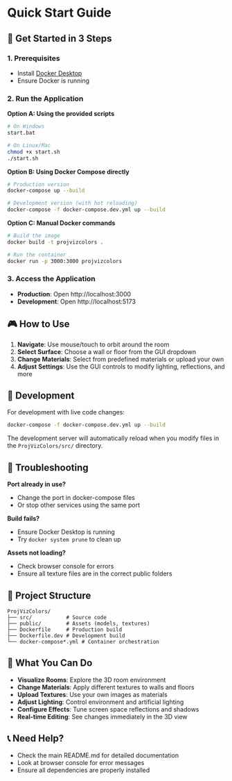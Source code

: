 # Quick Start Guide

## 🚀 Get Started in 3 Steps

### 1. Prerequisites
- Install [Docker Desktop](https://www.docker.com/products/docker-desktop/)
- Ensure Docker is running

### 2. Run the Application

**Option A: Using the provided scripts**
```bash
# On Windows
start.bat

# On Linux/Mac
chmod +x start.sh
./start.sh
```

**Option B: Using Docker Compose directly**
```bash
# Production version
docker-compose up --build

# Development version (with hot reloading)
docker-compose -f docker-compose.dev.yml up --build
```

**Option C: Manual Docker commands**
```bash
# Build the image
docker build -t projvizcolors .

# Run the container
docker run -p 3000:3000 projvizcolors
```

### 3. Access the Application
- **Production**: Open http://localhost:3000
- **Development**: Open http://localhost:5173

## 🎮 How to Use

1. **Navigate**: Use mouse/touch to orbit around the room
2. **Select Surface**: Choose a wall or floor from the GUI dropdown
3. **Change Materials**: Select from predefined materials or upload your own
4. **Adjust Settings**: Use the GUI controls to modify lighting, reflections, and more

## 🔧 Development

For development with live code changes:
```bash
docker-compose -f docker-compose.dev.yml up --build
```

The development server will automatically reload when you modify files in the `ProjVizColors/src/` directory.

## 🐛 Troubleshooting

**Port already in use?**
- Change the port in docker-compose files
- Or stop other services using the same port

**Build fails?**
- Ensure Docker Desktop is running
- Try `docker system prune` to clean up

**Assets not loading?**
- Check browser console for errors
- Ensure all texture files are in the correct public folders

## 📁 Project Structure
```
ProjVizColors/
├── src/           # Source code
├── public/        # Assets (models, textures)
├── Dockerfile     # Production build
├── Dockerfile.dev # Development build
└── docker-compose*.yml # Container orchestration
```

## 🎯 What You Can Do

- **Visualize Rooms**: Explore the 3D room environment
- **Change Materials**: Apply different textures to walls and floors
- **Upload Textures**: Use your own images as materials
- **Adjust Lighting**: Control environment and artificial lighting
- **Configure Effects**: Tune screen space reflections and shadows
- **Real-time Editing**: See changes immediately in the 3D view

## 📞 Need Help?

- Check the main README.md for detailed documentation
- Look at browser console for error messages
- Ensure all dependencies are properly installed 